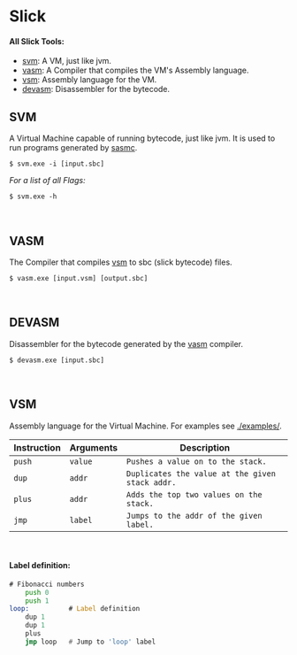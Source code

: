 # Slick
 #### All Slick Tools:
 + [svm](#svm): A VM, just like jvm.
 + [vasm](#vasm): A Compiler that compiles the VM's Assembly language.
 + [vsm](#vsm): Assembly language for the VM.
 + [devasm](#devasm): Disassembler for the bytecode.

## SVM
 A Virtual Machine capable of running bytecode, just like jvm. It is used to run programs generated by [sasmc](#sasmc).

 ```shell
 $ svm.exe -i [input.sbc]
 ```

*For a list of all Flags:*
 ```shell
 $ svm.exe -h
 ```
<br>

## VASM
 The Compiler that compiles [vsm](#vsm) to sbc (slick bytecode) files.

 ```shell
 $ vasm.exe [input.vsm] [output.sbc]
 ```
<br>

## DEVASM
Disassembler for the bytecode generated by the [vasm](#vasm) compiler.

 ```shell
 $ devasm.exe [input.sbc]
 ```
<br>

## VSM
 Assembly language for the Virtual Machine. For examples see [./examples/](./examples).

| Instruction   | Arguments    | Description                                     |
|--------------|------------|----------------------------------------------------|
| `push`        | `value`      | `Pushes a value on to the stack.`               |
| `dup`         | `addr`       | `Duplicates the value at the given stack addr.` |
| `plus`        | `addr`       | `Adds the top two values on the stack.`         |
| `jmp`         | `label`      | `Jumps to the addr of the given label.`         |
<br>

#### Label definition:

```asm
# Fibonacci numbers
    push 0
    push 1
loop:          # Label definition
    dup 1
    dup 1
    plus
    jmp loop   # Jump to 'loop' label
```